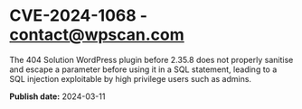 # CVE-2024-1068 - contact@wpscan.com

The 404 Solution WordPress plugin before 2.35.8 does not properly sanitise and escape a parameter before using it in a SQL statement, leading to a SQL injection exploitable by high privilege users such as admins.

**Publish date:** 2024-03-11
